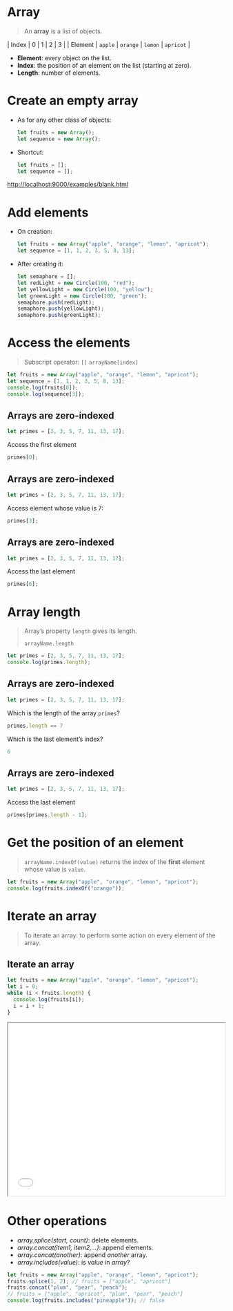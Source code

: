 # Array

> An **array** is a list of objects.

| Index   | 0       | 1        | 2       | 3         |
| Element | `apple` | `orange` | `lemon` | `apricot` |

<p></p>

-   **Element**: every object on the list.
-   **Index**: the position of an element on the list (starting at zero).
-   **Length**: number of elements.


# Create an empty array

-   As for any other class of objects:
    
    ```js
    let fruits = new Array();
    let sequence = new Array();
    ```

-   Shortcut:
    
    ```js
    let fruits = [];
    let sequence = [];
    ```

<http://localhost:9000/examples/blank.html>


# Add elements

-   On creation:
    
    ```js
    let fruits = new Array("apple", "orange", "lemon", "apricot");
    let sequence = [1, 1, 2, 3, 5, 8, 13];
    ```

-   After creating it:
    
    ```js
    let semaphore = [];
    let redLight = new Circle(100, "red");
    let yellowLight = new Circle(100, "yellow");
    let greenLight = new Circle(100, "green");
    semaphore.push(redLight);
    semaphore.push(yellowLight);
    semaphore.push(greenLight);
    ```


# Access the elements

> Subscript operator: `[]` `arrayName[index]`

```js
let fruits = new Array("apple", "orange", "lemon", "apricot");
let sequence = [1, 1, 2, 3, 5, 8, 13];
console.log(fruits[0]);
console.log(sequence[3]);
```


## Arrays are zero-indexed

```js
let primes = [2, 3, 5, 7, 11, 13, 17];
```

Access the first element

```js
primes[0];
```


## Arrays are zero-indexed

```js
let primes = [2, 3, 5, 7, 11, 13, 17];
```

Access element whose value is 7:

```js
primes[3];
```


## Arrays are zero-indexed

```js
let primes = [2, 3, 5, 7, 11, 13, 17];
```

Access the last element

```js
primes[6];
```


# Array length

> Array&rsquo;s property `length` gives its length.
> 
> `arrayName.length`

```js
let primes = [2, 3, 5, 7, 11, 13, 17];
console.log(primes.length);
```


## Arrays are zero-indexed

```js
let primes = [2, 3, 5, 7, 11, 13, 17];
```

Which is the length of the array `primes`?

```js
primes.length == 7
```

Which is the last element&rsquo;s index?

```js
6
```


## Arrays are zero-indexed

```js
let primes = [2, 3, 5, 7, 11, 13, 17];
```

Access the last element

```js
primes[primes.length - 1];
```


# Get the position of an element

> `arrayName.indexOf(value)` returns the index of the **first** element whose value is `value`.

```js
let fruits = new Array("apple", "orange", "lemon", "apricot");
console.log(fruits.indexOf("orange"));
```


# Iterate an array

> To iterate an array: to perform some action on every element of the array.


## Iterate an array

```js
let fruits = new Array("apple", "orange", "lemon", "apricot");
let i = 0;
while (i < fruits.length) {
  console.log(fruits[i]);
  i = i + 1;
}
```

<iframe src="./examples/iterate.html" width="100%" height="400px"></iframe>


# Other operations

-   *array.splice(start, count)*: delete elements.
-   *array.concat(item1, item2,&#x2026;)*: append elements.
-   *array.concat(another)*: append *another* array.
-   *array.includes(value)*: is *value* in *array*?

```js
let fruits = new Array("apple", "orange", "lemon", "apricot");
fruits.splice(1, 2); // fruits = ["apple", "apricot"]
fruits.concat("plum", "pear", "peach");
// fruits = ["apple", "apricot", "plum", "pear", "peach"]
console.log(fruits.includes("pineapple")); // false
```
